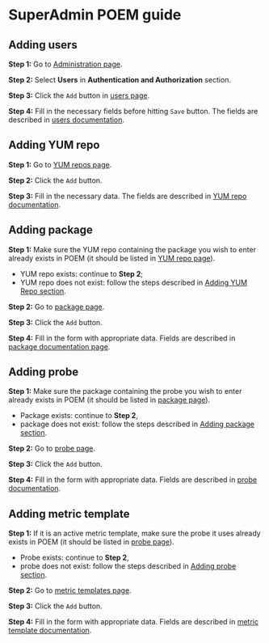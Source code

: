 # SuperAdmin POEM guide

## Adding users
**Step 1:** Go to [Administration page](superadmin_administration.md).

**Step 2:** Select **Users** in **Authentication and Authorization** section.

**Step 3:** Click the `Add` button in [users page](superadmin_users.md#list-of-users).

**Step 4:** Fill in the necessary fields before hitting `Save` button. The fields are described in [users documentation](superadmin_users.md#user-details).

## Adding YUM repo
**Step 1:** Go to [YUM repos page](superadmin_repos.md).

**Step 2:** Click the `Add` button.

**Step 3:** Fill in the necessary data. The fields are described in [YUM repo documentation](superadmin_repos.md#fields).

## Adding package
**Step 1:** Make sure the YUM repo containing the package you wish to enter already exists in POEM (it should be listed in [YUM repo page](superadmin_repos.md#list-of-yum-repos)). 

* YUM repo exists: continue to **Step 2**;
* YUM repo does not exist: follow the steps described in [Adding YUM Repo section](#adding-yum-repo).

**Step 2:** Go to [package page](superadmin_packages.md#list-of-packages).

**Step 3:** Click the `Add` button.

**Step 4:** Fill in the form with appropriate data. Fields are described in [package documentation page](superadmin_packages.md#fields).

## Adding probe
**Step 1:** Make sure the package containing the probe you wish to enter already exists in POEM (it should be listed in [package page](superadmin_packages.md#list-of-packages)).

* Package exists: continue to **Step 2**,
* package does not exist: follow the steps described in [Adding package section](#adding-package).

**Step 2:** Go to [probe page](superadmin_probe.md#list-of-probes).

**Step 3:** Click the `Add` button.

**Step 4:** Fill in the form with appropriate data. Fields are described in [probe documentation](superadmin_probe.md#fields).

## Adding metric template
**Step 1:** If it is an active metric template, make sure the probe it uses already exists in POEM (it should be listed in [probe page](superadmin_probe.md#list-of-probes)).

* Probe exists: continue to **Step 2**,
* probe does not exist: follow the steps described in [Adding probe section](#adding-probe).

**Step 2:** Go to [metric templates page](superadmin_metric_templates.md#list-of-metric-templates).

**Step 3:** Click the `Add` button.

**Step 4:** Fill in the form with appropriate data. Fields are described in [metric template documentation](superadmin_metric_templates.md#field-descriptions).
